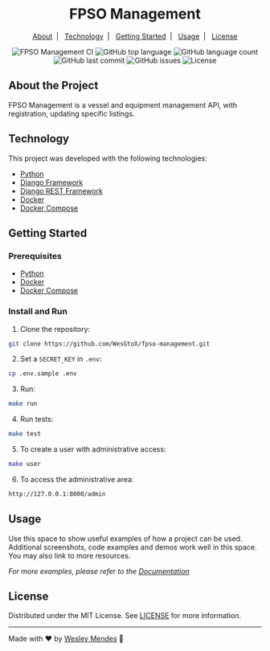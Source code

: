 <h1 align="center">
  FPSO Management
</h1>

<p align="center">
  <a href="#about-the-project">About</a>&nbsp;&nbsp;|&nbsp;&nbsp;
  <a href="#technology">Technology</a>&nbsp;&nbsp;|&nbsp;&nbsp;
  <a href="#getting-started">Getting Started</a>&nbsp;&nbsp;|&nbsp;&nbsp;
  <a href="#usage">Usage</a>&nbsp;&nbsp;|&nbsp;&nbsp;
  <a href="#license">License</a>
</p>

<p align="center">
  <img alt="FPSO Management CI" src="https://github.com/WesGtoX/fpso-management/actions/workflows/docker-image.yml/badge.svg" />
  <img alt="GitHub top language" src="https://img.shields.io/github/languages/top/wesgtox/fpso-management?style=plastic" />
  <img alt="GitHub language count" src="https://img.shields.io/github/languages/count/wesgtox/fpso-management?style=plastic" />
  <img alt="GitHub last commit" src="https://img.shields.io/github/last-commit/wesgtox/fpso-management?style=plastic" />
  <img alt="GitHub issues" src="https://img.shields.io/github/issues/wesgtox/fpso-management?style=plastic" />
  <img alt="License" src="https://img.shields.io/github/license/wesgtox/fpso-management?style=plastic" />
</p>


## About the Project

FPSO Management is a vessel and equipment management API, with registration, updating specific listings.


## Technology

This project was developed with the following technologies:

- [Python](https://www.python.org/)
- [Django Framework](https://www.djangoproject.com/)
- [Django REST Framework](https://www.django-rest-framework.org/)
- [Docker](https://www.docker.com/)
- [Docker Compose](https://docs.docker.com/compose/)


## Getting Started

### Prerequisites

- [Python](https://www.python.org/)
- [Docker](https://www.docker.com/)
- [Docker Compose](https://docs.docker.com/compose/)


### Install and Run

1. Clone the repository:
```bash
git clone https://github.com/WesGtoX/fpso-management.git
```
2. Set a `SECRET_KEY` in `.env`:
```bash
cp .env.sample .env
```
3. Run:
```bash
make run
```
4. Run tests:
```bash
make test
```
5. To create a user with administrative access:
```bash
make user
```
6. To access the administrative area:
```bash
http://127.0.0.1:8000/admin
```


## Usage

Use this space to show useful examples of how a project can be used. Additional screenshots, code examples and demos work well in this space. You may also link to more resources.

_For more examples, please refer to the [Documentation](https://github.com/WesGtoX/fpso-management/wiki)_


## License

Distributed under the MIT License. See [LICENSE](LICENSE) for more information.

---

Made with ♥ by [Wesley Mendes](https://wesleymendes.com.br/) :wave:
